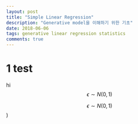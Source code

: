 ```yaml
---
layout: post
title: "Simple Linear Regression"
description: "Generative model을 이해하기 위한 기초"
date: 2018-06-06
tags: generative linear regression statistics
comments: true
---
```




# 1 test

hi $$\epsilon \sim N\left(0, 1\right)$$









$$\epsilon \sim N\left(0, 1\right)$$)

